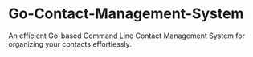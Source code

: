 # Go-Contact-Management-System
An efficient Go-based Command Line Contact Management System for organizing your contacts effortlessly.
